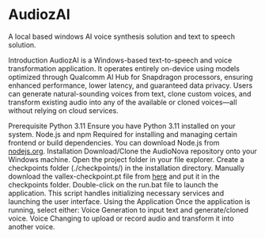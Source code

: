 # AudiozAI
A local based windows AI voice synthesis solution and text to speech solution.

Introduction
AudiozAI is a Windows-based text-to-speech and voice transformation application. It operates entirely on-device using models optimized through Qualcomm AI Hub for Snapdragon processors, ensuring enhanced performance, lower latency, and guaranteed data privacy. Users can generate natural-sounding voices from text, clone custom voices, and transform existing audio into any of the available or cloned voices—all without relying on cloud services.

Prerequisite
Python 3.11
Ensure you have Python 3.11 installed on your system.
Node.js and npm
Required for installing and managing certain frontend or build dependencies.
You can download Node.js from [nodejs.org](https://nodejs.org/).
Installation
Download/Clone the AudioNova repository onto your Windows machine.
Open the project folder in your file explorer.
Create a checkpoints folder (./checkpoints/) in the installation directory. Manually download the vallex-checkpoint.pt file from [here](https://huggingface.co/Plachta/VALL-E-X/resolve/main/vallex-checkpoint.pt) and put it in the checkpoints folder.
Double-click on the run.bat file to launch the application.
This script handles initializing necessary services and launching the user interface.
Using the Application
Once the application is running, select either:
Voice Generation to input text and generate/cloned voice.
Voice Changing to upload or record audio and transform it into another voice.
